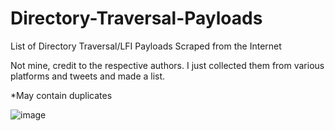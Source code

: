 # Directory-Traversal-Payloads
List of Directory Traversal/LFI Payloads Scraped from the Internet

Not mine, credit to the respective authors. I just collected them from various platforms and tweets and made a list.

*May contain duplicates 

![image](https://github.com/user-attachments/assets/a5a01ba3-7df9-4a28-b4e3-69155d545fb6)

